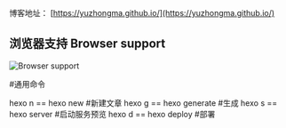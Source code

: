 博客地址： [https://yuzhongma.github.io/](https://yuzhongma.github.io/)



## 浏览器支持 Browser support

![Browser support](http://iissnan.com/nexus/next/browser-support.png)

#通用命令

hexo n == hexo new #新建文章
hexo g == hexo generate #生成
hexo s == hexo server #启动服务预览
hexo d == hexo deploy #部署